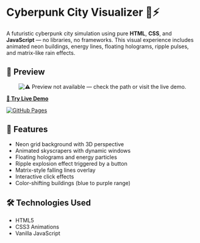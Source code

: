 # Cyberpunk City Visualizer 🌆⚡

A futuristic cyberpunk city simulation using pure **HTML**, **CSS**, and **JavaScript** — no libraries, no frameworks. This visual experience includes animated neon buildings, energy lines, floating holograms, ripple pulses, and matrix-like rain effects.

## 📸 Preview
<p align="center">
  <img src="./assets/demo.gif" alt="⚠️ Preview not available — check the path or visit the live demo." />
</p>



**[🚀 Try Live Demo](https://AidaHashemi.github.io/cyberpunk_city_animation/)**

[![GitHub Pages](https://img.shields.io/badge/GitHub%20Pages-Live%20Demo-blue?style=for-the-badge&logo=github)](https://AidaHashemi.github.io/cyberpunk_city_animation/)

## 🚀 Features

- Neon grid background with 3D perspective
- Animated skyscrapers with dynamic windows
- Floating holograms and energy particles
- Ripple explosion effect triggered by a button
- Matrix-style falling lines overlay
- Interactive click effects
- Color-shifting buildings (blue to purple range)

## 🛠️ Technologies Used
- HTML5
- CSS3 Animations
- Vanilla JavaScript





